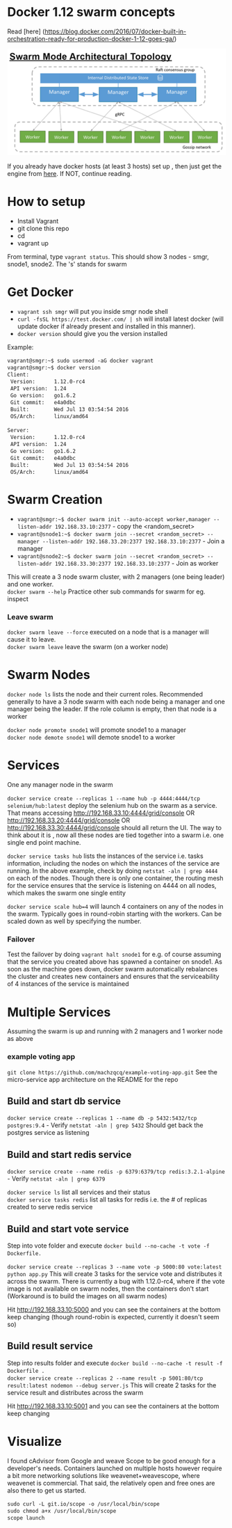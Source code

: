 # Docker 1.12 swarm concepts
Read [here] (https://blog.docker.com/2016/07/docker-built-in-orchestration-ready-for-production-docker-1-12-goes-ga/)  

![Docker Swarm](https://github.com/machzqcq/docker-orchestration/blob/master/images/docker-swarm.png)   

If you already have docker hosts (at least 3 hosts) set up , then just get the engine from [here](https://github.com/docker/docker/releases). If NOT, continue reading.

# How to setup

- Install Vagrant 
- git clone this repo
- cd <repo>
- vagrant up  

From terminal, type `vagrant status`. This should show 3 nodes - smgr, snode1, snode2. The 's' stands for swarm  

# Get Docker

- `vagrant ssh smgr` will put you inside smgr node shell
- `curl -fsSL https://test.docker.com/ | sh` will install latest docker (will update docker if already present and installed in this manner). 
- `docker version` should give you the version installed  

Example:  

```
vagrant@smgr:~$ sudo usermod -aG docker vagrant
vagrant@smgr:~$ docker version
Client:
 Version:      1.12.0-rc4
 API version:  1.24
 Go version:   go1.6.2
 Git commit:   e4a0dbc
 Built:        Wed Jul 13 03:54:54 2016
 OS/Arch:      linux/amd64

Server:
 Version:      1.12.0-rc4
 API version:  1.24
 Go version:   go1.6.2
 Git commit:   e4a0dbc
 Built:        Wed Jul 13 03:54:54 2016
 OS/Arch:      linux/amd64
```  

# Swarm Creation

- `vagrant@smgr:~$ docker swarm init --auto-accept worker,manager --listen-addr 192.168.33.10:2377` - copy the <random_secret>
- `vagrant@snode1:~$ docker swarm join --secret <random_secret> --manager --listen-addr 192.168.33.20:2377 192.168.33.10:2377` - Join a manager
- `vagrant@snode2:~$ docker swarm join --secret <random_secret> --listen-addr 192.168.33.30:2377 192.168.33.10:2377` - Join as worker  

This will create a 3 node swarm cluster, with 2 managers (one being leader) and one worker.  
`docker swarm --help` Practice other sub commands for swarm for eg. inspect  

### Leave swarm
`docker swarm leave --force` executed on a node that is a manager will cause it to leave.  
`docker swarm leave` leave the swarm (on a worker node)


# Swarm Nodes

`docker node ls` lists the node and their current roles. Recommended generally to have a 3 node swarm with each node being a manager and one manager being the leader. If the role column is empty, then that node is a worker  

`docker node promote snode1` will promote snode1 to a manager  
`docker node demote snode1` will demote snode1 to a worker  

# Services 
One any manager node in the swarm   

`docker service create --replicas 1 --name hub -p 4444:4444/tcp selenium/hub:latest` deploy the  selenium hub on the swarm as a service. That means accessing http://192.168.33.10:4444/grid/console OR http://192.168.33.20:4444/grid/console OR http://192.168.33.30:4444/grid/console should all return the UI. The way to think about it is , now all these nodes are tied together into a swarm i.e. one single end point machine.  

`docker service tasks hub` lists the instances of the service i.e. tasks information, including the nodes on which the instances of the service are running. In the above example, check by doing `netstat -aln | grep 4444` on each of the nodes. Though there is only one container, the routing mesh for the service ensures that the service is listening on 4444 on all nodes, which makes the swarm one single entity  

`docker service scale hub=4` will launch 4 containers on any of the nodes in the swarm. Typically goes in round-robin starting with the workers. Can be scaled down as well by specifying the number.  

### Failover
Test the failover by doing `vagrant halt snode1` for e.g. of course assuming that the service you created above has spawned a container on snode1. As soon as the machine goes down, docker swarm automatically rebalances the cluster and creates new containers and ensures that the serviceability of 4 instances of the service is maintained

# Multiple Services 
Assuming the swarm is up and running with 2 managers and 1 worker node as above  

### example voting app
`git clone https://github.com/machzqcq/example-voting-app.git` See the micro-service app architecture on the README for the repo  

## Build and start db service
`docker service create --replicas 1 --name db -p 5432:5432/tcp postgres:9.4` - Verify `netstat -aln | grep 5432` Should get back the postgres service as listening  

## Build and start redis service
`docker service create --name redis -p 6379:6379/tcp redis:3.2.1-alpine` - Verify `netstat -aln | grep 6379`  

`docker service ls` list all services and their status  
`docker service tasks redis` list all tasks for redis i.e. the # of replicas created to serve redis service  

## Build and start vote service
Step into vote folder and execute `docker build --no-cache -t vote -f Dockerfile.`  

`docker service create --replicas 3 --name vote -p 5000:80 vote:latest python app.py` This will create 3 tasks for the service vote and distributes it across the swarm. There is currently a bug with 1.12.0-rc4, where if the vote image is not available on swarm nodes, then the containers don't start (Workaround is to build the images on all swarm nodes)  

Hit http://192.168.33.10:5000 and you can see the containers at the bottom keep changing (though round-robin is expected, currently it doesn't seem so)  

## Build result service
Step into results folder and execute `docker build --no-cache -t result -f Dockerfile .`  
`docker service create --replicas 2 --name result -p 5001:80/tcp result:latest nodemon --debug server.js` This will create 2 tasks for the service result and distributes across the swarm  

Hit http://192.168.33.10:5001 and you can see the containers at the bottom keep changing  

# Visualize

I found cAdvisor from Google and weave Scope to be good enough for a developer's needs. Containers launched on multiple hosts however require a bit more networking solutions like weavenet+weavescope, where weavenet is commercial. That said, the relatively open and free ones are also there to get us started.  

```
sudo curl -L git.io/scope -o /usr/local/bin/scope
sudo chmod a+x /usr/local/bin/scope
scope launch
```  





